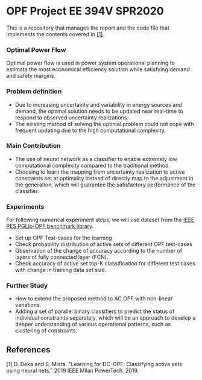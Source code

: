 # OPF Project EE 394V SPR2020

This is a repository that manages the report and the code file that implements the contents covered in [[1]](https://ieeexplore.ieee.org/document/8810819).


### Optimal Power Flow
Optimal power flow is used in power system operational planning to estimate the most economical efficiency solution while satisfying demand and safety margins. 

### Problem definition
- Due to increasing uncertainty and variability in energy sources and demand, the optimal solution needs to be updated near real-time to respond to observed uncertainty realizations.
- The existing method of solving the optimal problem could not cope with frequent updating due to the high computational complexity.

### Main Contribution

- The use of neural network as a classifier to enable extremely low computational complexity compared to the traditional method. 
- Choosing to learn the mapping from uncertainty realization to active constraints set at optimality instead of directly map to the adjustment in the generation, which will guarantee the satisfactory performance of the classifier.

### Experiments
For following numerical experiment steps, we will use dataset from the [IEEE PES PGLib-OPF benchmark library](https://github.com/power-grid-lib/pglib-opf).

- Set up OPF Test-cases for the learning
- Check probability distribution of active sets of different OPF test-cases
- Observation of the change of accuracy according to the number of layers of fully connected layer (FCN).
- Check accuracy of active set top-K classification for different test cases with change in training data set size.

### Further Study

- How to extend the proposed method to AC OPF with non-linear variations. 
- Adding a set of parallel binary classifiers to predict the status of individual constraints separately, which will be an approach to develop a deeper understanding of various operational patterns, such as clustering of constraints. 


## References

[1] D. Deka and S. Misra. “Learning for DC-OPF: Classifying active sets using neural nets,” 2019 IEEE Milan PowerTech, 2019.
